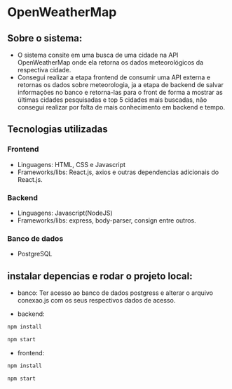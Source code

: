 # OpenWeatherMap


## Sobre o sistema:

* O sistema consite em uma busca de uma cidade na API OpenWeatherMap onde ela retorna os dados meteorológicos da respectiva cidade.
* Consegui realizar a etapa frontend de consumir uma API externa e retornas os dados sobre meteorologia, ja a etapa de backend de salvar informações no banco e retorna-las para o front de forma a mostrar as últimas cidades pesquisadas e top 5 cidades mais buscadas, não consegui realizar por falta de mais conhecimento em backend e tempo.

## Tecnologias utilizadas

### Frontend

* Linguagens: HTML, CSS e Javascript
* Frameworks/libs: React.js, axios e outras dependencias adicionais do React.js.

### Backend

* Linguagens: Javascript(NodeJS)
* Frameworks/libs: express, body-parser, consign entre outros.

### Banco de dados

* PostgreSQL 


## instalar depencias e rodar o projeto local:

* banco:
Ter acesso ao banco de dados postgress e alterar o arquivo conexao.js com os seus respectivos dados de acesso.

* backend:
```bash
npm install
```
```bash
npm start
```
* frontend:
```bash
npm install
```
```bash
npm start
```




